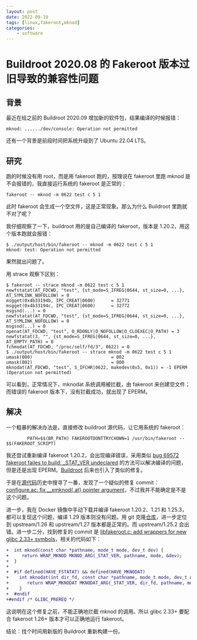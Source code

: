 ```yaml
---
layout: post
date: 2022-09-19
tags: [linux,fakeroot,mknod]
categories:
    - software
---
```


# Buildroot 2020.08 的 Fakeroot 版本过旧导致的兼容性问题

## 背景

最近在给之前的 Buildroot 2020.09 增加新的软件包，结果编译的时候报错：

```
mknod: ....../dev/console: Operation not permitted
```

还有一个背景是前段时间把系统升级到了 Ubuntu 22.04 LTS。

## 研究

跑的时候没有用 root，而是用 fakeroot 跑的，按理说在 fakeroot 里跑 mknod 是不会报错的，我直接运行系统的 fakeroot 是正常的：

```shell
fakeroot -- mknod -m 0622 test c 5 1
```

此时 fakeroot 会生成一个空文件，这是正常现象。那么为什么 Buildroot 里跑就不对了呢？

我仔细观察了一下，buildroot 用的是自己编译的 fakeroot，版本是 1.20.2，用这个版本跑就会报错：

```shell
$ ./output/host/bin/fakeroot -- mknod -m 0622 test c 5 1
mknod: test: Operation not permitted
```

果然就出问题了。

用 strace 观察下区别：

```shell
$ fakeroot -- strace mknod -m 0622 test c 5 1
newfstatat(AT_FDCWD, "test", {st_mode=S_IFREG|0644, st_size=0, ...}, AT_SYMLINK_NOFOLLOW) = 0
msgget(0x4b33194b, IPC_CREAT|0600)      = 32771
msgget(0x4b33194c, IPC_CREAT|0600)      = 32772
msgsnd(...) = 0
newfstatat(AT_FDCWD, "test", {st_mode=S_IFREG|0644, st_size=0, ...}, AT_SYMLINK_NOFOLLOW) = 0
msgsnd(...) = 0
openat(AT_FDCWD, "test", O_RDONLY|O_NOFOLLOW|O_CLOEXEC|O_PATH) = 3
newfstatat(3, "", {st_mode=S_IFREG|0644, st_size=0, ...}, AT_EMPTY_PATH) = 0
fchmodat(AT_FDCWD, "/proc/self/fd/3", 0622) = 0
$ ./output/host/bin/fakeroot -- strace mknod -m 0622 test c 5 1
umask(000)                              = 002
umask(002)                              = 000
mknodat(AT_FDCWD, "test", S_IFCHR|0622, makedev(0x5, 0x1)) = -1 EPERM (Operation not permitted)
```

可以看到，正常情况下，mknodat 系统调用被拦截，由 fakeroot 来创建空文件；而错误的 fakeroot 版本下，没有拦截成功，就出现了 EPERM。

## 解决

一个粗暴的解决办法是，直接修改 buildroot 源代码，让它用系统的 fakeroot：

```shell
        PATH=$$(BR_PATH) FAKEROOTDONTTRYCHOWN=1 /usr/bin/fakeroot -- $$(FAKEROOT_SCRIPT)
```

我还尝试重新编译 fakeroot 1.20.2，会出现编译错误，采用类似 [bug 69572 fakeroot failes to build: _STAT_VER undeclared](https://bugs.archlinux.org/task/69572) 的方法可以解决编译的问题，但是还是出现 EPERM。[Buildroot](https://github.com/buildroot/buildroot/commit/f45925a951318e9e53bead80b363e004301adc6f) 后来也引入了类似的修复。

于是在[源代码](https://salsa.debian.org/clint/fakeroot)历史中搜寻了一番，发现了一个疑似的修复 commit：[configure.ac: fix __xmknod{,at} pointer argument](https://salsa.debian.org/clint/fakeroot/-/commit/c3eebec293e35b997bb46c22fb5a4e114afb5e7f)，不过我并不能确定是不是这个问题。

进一步，我在 Docker 镜像中手动下载并编译 fakeroot 1.20.2、1.21 和 1.25.3，都可以复现这个问题，编译 1.29 版本则没有问题。用 git 克隆[仓库](https://salsa.debian.org/clint/fakeroot)，进一步定位到 upstream/1.26 和 upstream/1.27 版本都是正常的。而 upstream/1.25.2 会出错。进一步二分，找到修复的 commit 是 [libfakeroot.c: add wrappers for new glibc 2.33+ symbols](https://salsa.debian.org/clint/fakeroot/-/commit/feda578ca3608b7fc9a28a3a91293611c0ef47b7)，相关的代码如下：

```diff
+  int mknod(const char *pathname, mode_t mode, dev_t dev) {
+     return WRAP_MKNOD MKNOD_ARG(_STAT_VER, pathname, mode, &dev);
+  }
+
+  #if defined(HAVE_FSTATAT) && defined(HAVE_MKNODAT)
+    int mknodat(int dir_fd, const char *pathname, mode_t mode, dev_t dev) {
+       return WRAP_MKNODAT MKNODAT_ARG(_STAT_VER, dir_fd, pathname, mode, &dev);
+    }
+  #endif
+#endif /* GLIBC_PREREQ */
```

这说明在这个修复之前，不能正确地拦截 mknod 的调用。所以 glibc 2.33+ 要配合 fakeroot 1.26+ 版本才可以正确地运行 fakeroot。

结论：找个时间用新版的 Buildroot 重新构建一份。